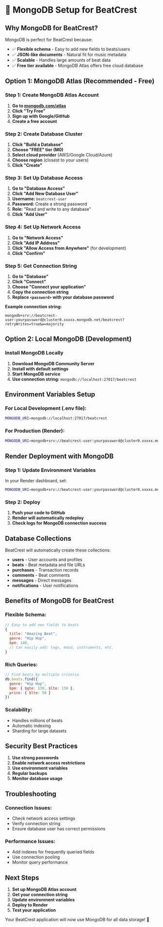 # 🍃 MongoDB Setup for BeatCrest

## **Why MongoDB for BeatCrest?**

MongoDB is perfect for BeatCrest because:
- ✅ **Flexible schema** - Easy to add new fields to beats/users
- ✅ **JSON-like documents** - Natural fit for music metadata
- ✅ **Scalable** - Handles large amounts of beat data
- ✅ **Free tier available** - MongoDB Atlas offers free cloud database

## **Option 1: MongoDB Atlas (Recommended - Free)**

### **Step 1: Create MongoDB Atlas Account**
1. **Go to [mongodb.com/atlas](https://mongodb.com/atlas)**
2. **Click "Try Free"**
3. **Sign up with Google/GitHub**
4. **Create a free account**

### **Step 2: Create Database Cluster**
1. **Click "Build a Database"**
2. **Choose "FREE" tier (M0)**
3. **Select cloud provider** (AWS/Google Cloud/Azure)
4. **Choose region** (closest to your users)
5. **Click "Create"**

### **Step 3: Set Up Database Access**
1. **Go to "Database Access"**
2. **Click "Add New Database User"**
3. **Username:** `beatcrest-user`
4. **Password:** Create a strong password
5. **Role:** "Read and write to any database"
6. **Click "Add User"**

### **Step 4: Set Up Network Access**
1. **Go to "Network Access"**
2. **Click "Add IP Address"**
3. **Click "Allow Access from Anywhere"** (for development)
4. **Click "Confirm"**

### **Step 5: Get Connection String**
1. **Go to "Database"**
2. **Click "Connect"**
3. **Choose "Connect your application"**
4. **Copy the connection string**
5. **Replace `<password>` with your database password**

**Example connection string:**
```
mongodb+srv://beatcrest-user:yourpassword@cluster0.xxxxx.mongodb.net/beatcrest?retryWrites=true&w=majority
```

## **Option 2: Local MongoDB (Development)**

### **Install MongoDB Locally**
1. **Download MongoDB Community Server**
2. **Install with default settings**
3. **Start MongoDB service**
4. **Use connection string:** `mongodb://localhost:27017/beatcrest`

## **Environment Variables Setup**

### **For Local Development (.env file):**
```bash
MONGODB_URI=mongodb://localhost:27017/beatcrest
```

### **For Production (Render):**
```bash
MONGODB_URI=mongodb+srv://beatcrest-user:yourpassword@cluster0.xxxxx.mongodb.net/beatcrest?retryWrites=true&w=majority
```

## **Render Deployment with MongoDB**

### **Step 1: Update Environment Variables**
In your Render dashboard, set:
```bash
MONGODB_URI=mongodb+srv://beatcrest-user:yourpassword@cluster0.xxxxx.mongodb.net/beatcrest?retryWrites=true&w=majority
```

### **Step 2: Deploy**
1. **Push your code to GitHub**
2. **Render will automatically redeploy**
3. **Check logs for MongoDB connection success**

## **Database Collections**

BeatCrest will automatically create these collections:
- **users** - User accounts and profiles
- **beats** - Beat metadata and file URLs
- **purchases** - Transaction records
- **comments** - Beat comments
- **messages** - Direct messages
- **notifications** - User notifications

## **Benefits of MongoDB for BeatCrest**

### **Flexible Schema:**
```javascript
// Easy to add new fields to beats
{
  title: "Amazing Beat",
  genre: "Hip Hop",
  bpm: 140,
  // Can easily add: tags, mood, instruments, etc.
}
```

### **Rich Queries:**
```javascript
// Find beats by multiple criteria
db.beats.find({
  genre: "Hip Hop",
  bpm: { $gte: 130, $lte: 150 },
  price: { $lte: 50 }
})
```

### **Scalability:**
- Handles millions of beats
- Automatic indexing
- Sharding for large datasets

## **Security Best Practices**

1. **Use strong passwords**
2. **Enable network access restrictions**
3. **Use environment variables**
4. **Regular backups**
5. **Monitor database usage**

## **Troubleshooting**

### **Connection Issues:**
- Check network access settings
- Verify connection string
- Ensure database user has correct permissions

### **Performance Issues:**
- Add indexes for frequently queried fields
- Use connection pooling
- Monitor query performance

## **Next Steps**

1. **Set up MongoDB Atlas account**
2. **Get your connection string**
3. **Update environment variables**
4. **Deploy to Render**
5. **Test your application**

Your BeatCrest application will now use MongoDB for all data storage! 🎵 